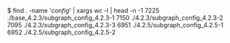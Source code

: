 $ find . -name '*config*' | xargs wc -l | head -n -1
  7225 ./base_4.2.3/subgraph_config_4.2.3-1
  7150 ./4.2.3/subgraph_config_4.2.3-2
  7095 ./4.2.3/subgraph_config_4.2.3-3
  6951 ./4.2.5/subgraph_config_4.2.5-1
  6952 ./4.2.5/subgraph_config_4.2.5-2

